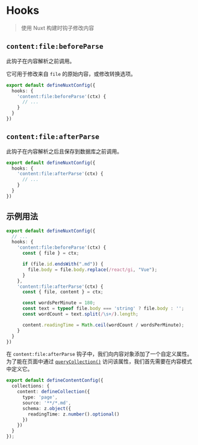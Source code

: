# Hooks

> 使用 Nuxt 构建时钩子修改内容

## `content:file:beforeParse`

此钩子在内容解析之前调用。

它可用于修改来自 `file` 的原始内容，或修改转换选项。

```ts
export default defineNuxtConfig({
  hooks: {
    'content:file:beforeParse'(ctx) {
      // ...
    }
  }
})
```

## `content:file:afterParse`

此钩子在内容解析之后且保存到数据库之前调用。

```ts
export default defineNuxtConfig({
  hooks: {
    'content:file:afterParse'(ctx) {
      // ...
    }
  }
})
```

## 示例用法

```ts [nuxt.config.ts]
export default defineNuxtConfig({
  // ...
  hooks: {
    'content:file:beforeParse'(ctx) {
      const { file } = ctx;

      if (file.id.endsWith(".md")) {
        file.body = file.body.replace(/react/gi, "Vue");
      }
    },
    'content:file:afterParse'(ctx) {
      const { file, content } = ctx;

      const wordsPerMinute = 180;
      const text = typeof file.body === 'string' ? file.body : '';
      const wordCount = text.split(/\s+/).length;

      content.readingTime = Math.ceil(wordCount / wordsPerMinute);
    }
  }
})
```

<note icon="i-lucide-info">

在 `content:file:afterParse` 钩子中，我们向内容对象添加了一个自定义属性。为了能在页面中通过 [`queryCollection()`](/docs/utils/query-collection) 访问该属性，我们首先需要在内容模式中定义它。

```ts [content.config.ts]
export default defineContentConfig({
  collections: {
    content: defineCollection({
      type: 'page',
      source: '**/*.md',
      schema: z.object({
        readingTime: z.number().optional()
      })
    })
  }
});
```

</note>
